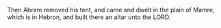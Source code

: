 Then Abram removed his tent, and came and dwelt in the plain of Mamre, which is in Hebron, and built there an altar unto the LORD.
